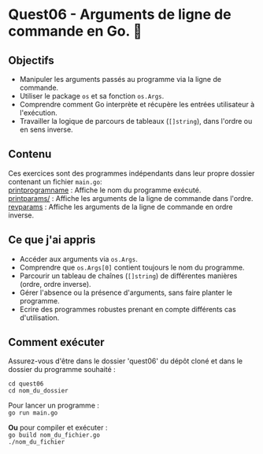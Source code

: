 # Quest06 - Arguments de ligne de commande en Go. 🧭

## Objectifs
- Manipuler les arguments passés au programme via la ligne de commande.
- Utiliser le package ```os``` et sa fonction ```os.Args```.
- Comprendre comment Go interprète et récupère les entrées utilisateur à l'exécution.
- Travailler la logique de parcours de tableaux (```[]string```), dans l'ordre ou en sens inverse.

## Contenu
Ces exercices sont des programmes indépendants dans leur propre dossier contenant un fichier ```main.go```:<br>
[printprogramname](./printprogramname/main.go) : Affiche le nom du programme exécuté.<br>
[printparams/](./printparams/main.go) : Affiche les arguments de la ligne de commande dans l'ordre.<br>
[revparams](./revparams/main.go) : Affiche les arguments de la ligne de commande en ordre inverse.<br>

## Ce que j'ai appris
- Accéder aux arguments via ```os.Args```.
- Comprendre que ```os.Args[0]``` contient toujours le nom du programme.
- Parcourir un tableau de chaînes (```[]string```) de différentes manières (ordre, ordre inverse).
- Gérer l'absence ou la présence d'arguments, sans faire planter le programme.
- Ecrire des programmes robustes prenant en compte différents cas d'utilisation.

## Comment exécuter
Assurez-vous d'être dans le dossier 'quest06' du dépôt cloné et dans le dossier du programme souhaité :<br>

```cd quest06```<br>
```cd nom_du_dossier```<br>

Pour lancer un programme :<br>
```go run main.go```<br>

**Ou** pour compiler et exécuter :<br>
```go build nom_du_fichier.go```<br>
```./nom_du_fichier```
